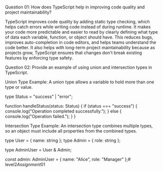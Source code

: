 Question 01: How does TypeScript help in improving code quality and project maintainability?

TypeScript improves code quality by adding static type checking, which helps catch errors while writing code instead of during runtime. It makes your code more predictable and easier to read by clearly defining what type of data each variable, function, or object should have. This reduces bugs, improves auto-completion in code editors, and helps teams understand the code better. It also helps with long-term project maintainability because as projects grow, TypeScript ensures that changes don't break existing features by enforcing type safety.

Question 02: Provide an example of using union and intersection types in TypeScript.

Union Type Example:
A union type allows a variable to hold more than one type or value.

type Status = "success" | "error";

function handleStatus(status: Status) {
  if (status === "success") {
    console.log("Operation completed successfully.");
  } else {
    console.log("Operation failed.");
  }
}

Intersection Type Example:
An intersection type combines multiple types, so an object must include all properties from the combined types.

type User = { name: string };
type Admin = { role: string };

type AdminUser = User & Admin;

const admin: AdminUser = {
  name: "Alice",
  role: "Manager"
};#   l e v e l 2 _ A s s i g n m e n t _ 0 1  
 